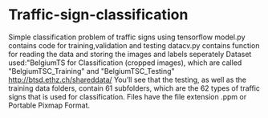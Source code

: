 # Traffic-sign-classification

Simple classification problem of traffic signs using tensorflow
model.py contains code for training,validation and testing
datacv.py contains function for reading the data and storing the images and labels seperately
Dataset used:"BelgiumTS for Classification (cropped images), which are called "BelgiumTSC_Training" and "BelgiumTSC_Testing"
http://btsd.ethz.ch/shareddata/ 
You’ll see that the testing, as well as the training data folders, contain 61 subfolders, which are the 62 types of traffic signs that is used for classification.  Files have the file extension .ppm or Portable Pixmap Format. 

